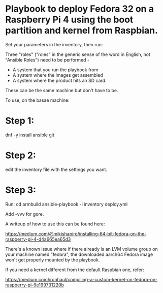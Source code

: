 # Playbook to deploy Fedora 32 on a Raspberry Pi 4 using the boot partition and kernel from Raspbian. 

Set your parameters in the inventory, then run:

Three "roles" ("roles" in the generic sense of the word in English, not "Ansible Roles") need to be performed - 
* A system that you run the playbook from
* A system where the images get assembled
* A system where the product hits an SD card.

These can be the same machine but don't have to be. 

To use, on the basae machine:

# Step 1:
dnf -y install ansible git 

# Step 2: 
edit the inventory file with the settings you want. 

# Step 3: 
Run:
cd armbuild
ansible-playbook -i inventory deploy.yml

Add -vvv for gore. 

A writeup of how to use this can be found here:

https://medium.com/@mikishapiro/installing-64-bit-fedora-on-the-raspberry-pi-4-d4a665ea65d3

There's a known issue where if there already is an LVM volume group on your machine named "fedora", the downloaded aarch64 Fedora image won't get properly mounted by the playbook. 

If you need a kernel different from the default Raspbian one, refer:

https://medium.com/ironhaul/compiling-a-custom-kernel-on-fedora-on-raspberry-pi-9e199731220b
